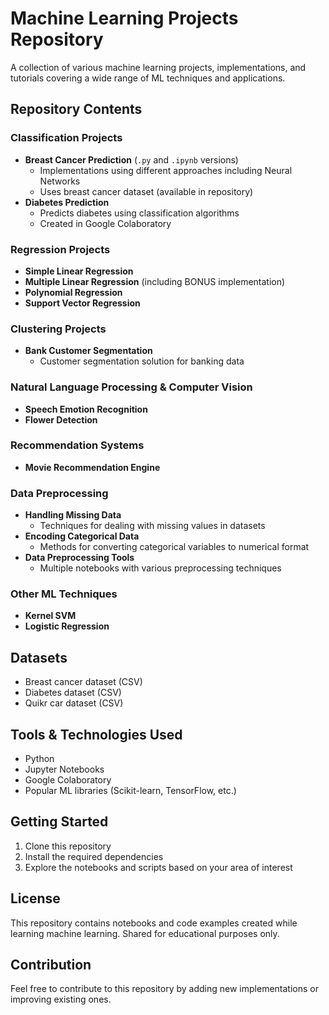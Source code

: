 # Machine Learning Projects Repository

A collection of various machine learning projects, implementations, and tutorials covering a wide range of ML techniques and applications.

## Repository Contents

### Classification Projects
- **Breast Cancer Prediction** (`.py` and `.ipynb` versions)
  - Implementations using different approaches including Neural Networks
  - Uses breast cancer dataset (available in repository)
- **Diabetes Prediction**
  - Predicts diabetes using classification algorithms
  - Created in Google Colaboratory

### Regression Projects
- **Simple Linear Regression**
- **Multiple Linear Regression** (including BONUS implementation)
- **Polynomial Regression**
- **Support Vector Regression**

### Clustering Projects
- **Bank Customer Segmentation**
  - Customer segmentation solution for banking data

### Natural Language Processing & Computer Vision
- **Speech Emotion Recognition**
- **Flower Detection**

### Recommendation Systems
- **Movie Recommendation Engine**

### Data Preprocessing
- **Handling Missing Data**
  - Techniques for dealing with missing values in datasets
- **Encoding Categorical Data**
  - Methods for converting categorical variables to numerical format
- **Data Preprocessing Tools**
  - Multiple notebooks with various preprocessing techniques

### Other ML Techniques
- **Kernel SVM**
- **Logistic Regression**

## Datasets
- Breast cancer dataset (CSV)
- Diabetes dataset (CSV)
- Quikr car dataset (CSV)

## Tools & Technologies Used
- Python
- Jupyter Notebooks
- Google Colaboratory
- Popular ML libraries (Scikit-learn, TensorFlow, etc.)

## Getting Started
1. Clone this repository
2. Install the required dependencies
3. Explore the notebooks and scripts based on your area of interest

## License
This repository contains notebooks and code examples created while learning machine learning. Shared for educational purposes only.

## Contribution
Feel free to contribute to this repository by adding new implementations or improving existing ones.
